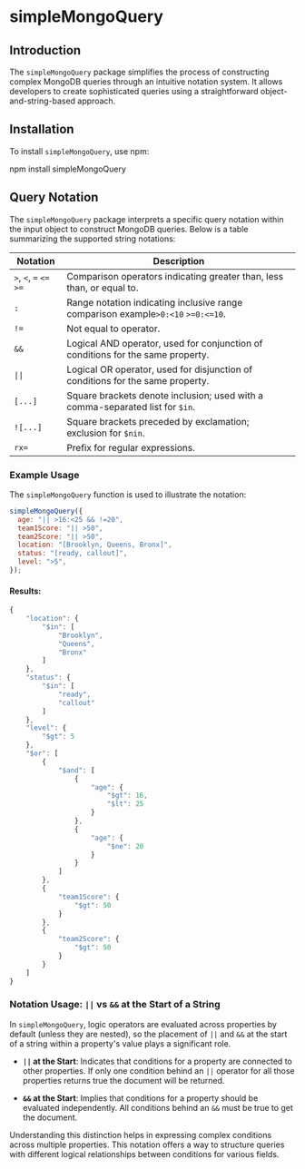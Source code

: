 # simpleMongoQuery

## Introduction

The `simpleMongoQuery` package simplifies the process of constructing complex MongoDB queries through an intuitive notation system. It allows developers to create sophisticated queries using a straightforward object-and-string-based approach.

## Installation

To install `simpleMongoQuery`, use npm:

npm install simpleMongoQuery

## Query Notation

The `simpleMongoQuery` package interprets a specific query notation within the input object to construct MongoDB queries. Below is a table summarizing the supported string notations:

| Notation                | Description                                                                      |
| ----------------------- | -------------------------------------------------------------------------------- |
| `>`, `<`, `=` `<=` `>=` | Comparison operators indicating greater than, less than, or equal to.            |
| `:`                     | Range notation indicating inclusive range comparison example`>0:<10` `>=0:<=10`. |
| `!=`                    | Not equal to operator.                                                           |
| `&&`                    | Logical AND operator, used for conjunction of conditions for the same property.  |
| `\|\|`                  | Logical OR operator, used for disjunction of conditions for the same property.   |
| `[...]`                 | Square brackets denote inclusion; used with a comma-separated list for `$in`.    |
| `![...]`                | Square brackets preceded by exclamation; exclusion for `$nin`.                   |
| `rx=`                   | Prefix for regular expressions.                                                  |

### Example Usage

The `simpleMongoQuery` function is used to illustrate the notation:

```javascript
simpleMongoQuery({
  age: "|| >16:<25 && !=20",
  team1Score: "|| >50",
  team2Score: "|| >50",
  location: "[Brooklyn, Queens, Bronx]",
  status: "[ready, callout]",
  level: ">5",
});
```

#### Results:

```javascript
{
    "location": {
        "$in": [
            "Brooklyn",
            "Queens",
            "Bronx"
        ]
    },
    "status": {
        "$in": [
            "ready",
            "callout"
        ]
    },
    "level": {
        "$gt": 5
    },
    "$or": [
        {
            "$and": [
                {
                    "age": {
                        "$gt": 16,
                        "$lt": 25
                    }
                },
                {
                    "age": {
                        "$ne": 20
                    }
                }
            ]
        },
        {
            "team1Score": {
                "$gt": 50
            }
        },
        {
            "team2Score": {
                "$gt": 50
            }
        }
    ]
}
```

### Notation Usage: `||` vs `&&` at the Start of a String

In `simpleMongoQuery`, logic operators are evaluated across properties by default (unless they are nested), so the placement of `||` and `&&` at the start of a string within a property's value plays a significant role.

- **`||` at the Start**: Indicates that conditions for a property are connected to other properties. If only one condition behind an `||` operator for all those properties returns true the document will be returned.

- **`&&` at the Start**: Implies that conditions for a property should be evaluated independently. All conditions behind an `&&` must be true to get the document.

Understanding this distinction helps in expressing complex conditions across multiple properties. This notation offers a way to structure queries with different logical relationships between conditions for various fields.
